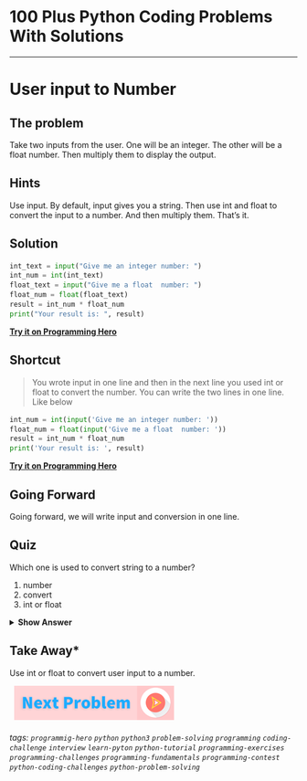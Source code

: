 # 100 Plus Python Coding Problems With Solutions
---

# User input to Number

##  The problem
Take two inputs from the user. One will be an integer. The other will be a float number. Then multiply them to display the output.

## Hints
Use input. By default, input gives you a string. Then use int and float to convert the input to a number. And then multiply them. That’s it.

## Solution
```python
int_text = input("Give me an integer number: ")
int_num = int(int_text)
float_text = input("Give me a float  number: ")
float_num = float(float_text)
result = int_num * float_num
print("Your result is: ", result)
```

**[Try it on Programming Hero](https://play.google.com/store/apps/details?id=com.learnprogramming.codecamp)**

## Shortcut
> You wrote input in one line and then in the next line you used int or float to convert the number. You can write the two lines in one line. Like below 

```python
int_num = int(input('Give me an integer number: '))
float_num = float(input('Give me a float  number: '))
result = int_num * float_num
print('Your result is: ', result)
```

**[Try it on Programming Hero](https://play.google.com/store/apps/details?id=com.learnprogramming.codecamp)**

## Going Forward
Going forward, we will write input and conversion in one line.

## Quiz
Which one is used to convert string to a number?

1. number
2. convert
3. int or float

<details>
 <summary><b>Show Answer</b></summary>
   <p>The answer is : 3</p>
 </details>

## Take Away*

Use int or float to convert user input to a number. <br>

&nbsp;
[![Next Page](../assets/next-button.png)](Math-Power.md)
&nbsp;

###### tags: `programmig-hero` `python` `python3` `problem-solving` `programming` `coding-challenge` `interview` `learn-pyton` `python-tutorial` `programming-exercises` `programming-challenges`  `programming-fundamentals` `programming-contest`  `python-coding-challenges` `python-problem-solving` 
